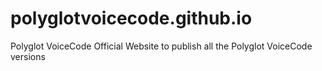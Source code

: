 # polyglotvoicecode.github.io
Polyglot VoiceCode Official Website to publish all the Polyglot VoiceCode versions
